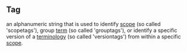 ## Tag

an alphanumeric string that is used to identify <a href="https://essif-lab.github.io/framework/docs/terms/scope" hovertext="Scope: the extent of the area or subject matter (which we use, e.g., to define Patterns, Concepts, Terms and Glossaries in, but it serves other purposes as well).">scope</a> (so called 'scopetags'), group <a href="https://essif-lab.github.io/framework/docs/terms/term" hovertext="Term: a word or phrase (i.e.: text) that is used in at least one Scope/context to represent a specific Concept.">term</a> (so called 'grouptags'), or identify a specific version of a <a href="https://essif-lab.github.io/framework/docs/terms/terminology" hovertext="Terminology (in/of a Scope): the set of terms that are used within a single Scope to refer to a single Definition, enabling Parties to reason and communicate ideas they have about one or more specific topics.">terminology</a> (so called 'versiontags') from within a specific <a href="https://essif-lab.github.io/framework/docs/terms/scope" hovertext="Scope: the extent of the area or subject matter (which we use, e.g., to define Patterns, Concepts, Terms and Glossaries in, but it serves other purposes as well).">scope</a>.

